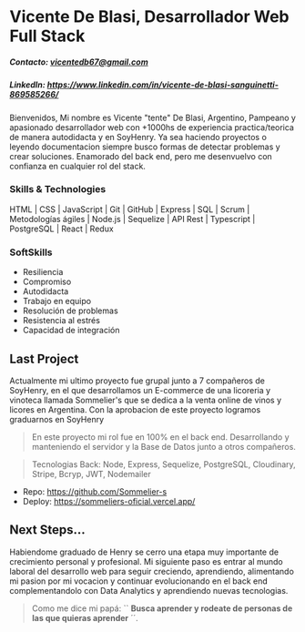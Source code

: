 # Vicente De Blasi, Desarrollador Web Full Stack

##### Contacto: vicentedb67@gmail.com

##### LinkedIn: https://www.linkedin.com/in/vicente-de-blasi-sanguinetti-869585266/

Bienvenidos, Mi nombre es Vicente "tente" De Blasi, Argentino, Pampeano y apasionado desarrollador web con +1000hs de experiencia practica/teorica de manera autodidacta y en SoyHenry. Ya sea haciendo proyectos o leyendo documentacion siempre busco formas de detectar problemas y crear soluciones. Enamorado del back end, pero me desenvuelvo con confianza en cualquier rol del stack.

### Skills & Technologies
HTML | CSS | JavaScript | Git | GitHub | Express | SQL | Scrum | Metodologías ágiles | Node.js | Sequelize | API Rest | Typescript | PostgreSQL | React | Redux

### SoftSkills
- Resiliencia
- Compromiso
- Autodidacta
- Trabajo en equipo
- Resolución de problemas
- Resistencia al estrés
- Capacidad de integración

## Last Project

Actualmente mi ultimo proyecto fue grupal junto a 7 compañeros de SoyHenry, en el que desarrollamos un E-commerce de una licoreria y vinoteca llamada Sommelier's que se dedica a la venta online de vinos y licores en Argentina. Con la aprobacion de este proyecto logramos graduarnos en SoyHenry

> En este proyecto mi rol fue en 100% en el back end. Desarrollando y manteniendo el servidor y la Base de Datos junto a otros compañeros.

> Tecnologias Back: Node, Express, Sequelize, PostgreSQL, Cloudinary, Stripe, Bcryp, JWT, Nodemailer

- Repo: https://github.com/Sommelier-s
- Deploy: https://sommeliers-oficial.vercel.app/

## Next Steps...

Habiendome graduado de Henry se cerro una etapa muy importante de crecimiento personal y profesional. Mi siguiente paso es entrar al mundo laboral del desarrollo web para seguir creciendo, aprendiendo, alimentando mi pasion por mi vocacion y continuar evolucionando en el back end complementandolo con Data Analytics y aprendiendo nuevas tecnologias. 

> Como me dice mi papá: `` **__Busca aprender y rodeate de personas de las que quieras aprender__** ´´.

<!--
**VicenteDeBlasi/VicenteDeBlasi** is a ✨ _special_ ✨ repository because its `README.md` (this file) appears on your GitHub profile.

Here are some ideas to get you started:

- 🔭 I’m currently working on ...
- 🌱 I’m currently learning ...
- 👯 I’m looking to collaborate on ...
- 🤔 I’m looking for help with ...
- 💬 Ask me about ...
- 📫 How to reach me: 
-->
